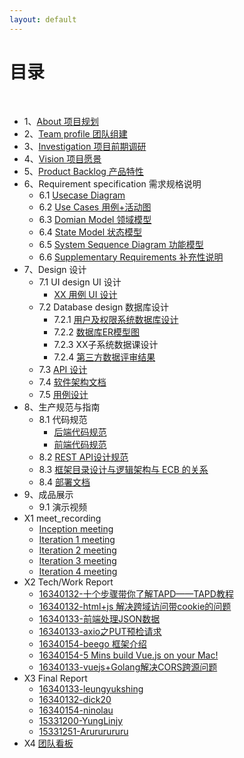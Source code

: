 ```yaml
---
layout: default
---
```


# [](#TOC)目录

&nbsp;&nbsp; 

* 1、[About 项目规划](01-about)
* 2、[Team profile 团队组建](02-team-profile)
* 3、[Investigation 项目前期调研](03-investigation)
* 4、[Vision 项目愿景](04-vision)
* 5、[Product Backlog 产品特性](05-product-backlog)
* 6、Requirement specification 需求规格说明
    - 6.1 [Usecase Diagram](06-01-usecase-diagram)
    - 6.2 [Use Cases 用例+活动图](06-02-use-cases)
    - 6.3 [Domian Model 领域模型](06-03-domain-model)
    - 6.4 [State Model 状态模型](06-04-state-model)
    - 6.5 [System Sequence Diagram 功能模型](06-05-system-sequence-diagram)
    - 6.6 [Supplementary Requirements 补充性说明](06-06-supplementary-requirements)
* 7、Design 设计
    - 7.1 UI design UI 设计
        - [XX 用例 UI 设计](07-01-01-XX-ui-design)
    - 7.2 Database design 数据库设计
        - 7.2.1 [用户及权限系统数据库设计](07-02-01-database-design)
        - 7.2.2 [数据库ER模型图](07-02-02-database-er-model)
        - 7.2.3 XX子系统数据课设计
        - 7.2.4 [第三方数据评审结果](07-02-03-第三方数据评审结果)
    - 7.3 [API 设计](07-03-API)
    - 7.4 [软件架构文档](07-04-software-architecture-document)
    - 7.5 [用例设计](07-05-usecase-design)
* 8、生产规范与指南
	- 8.1 代码规范 
		- [后端代码规范](08-01-coding-standard-back)
		- [前端代码规范](08-01-coding-standard-front)
    - 8.2 [REST API设计规范](08-02-RESTful-api-design-standard)
    - 8.3 [框架目录设计与逻辑架构与 ECB 的关系](08-03-relationship-between-ECB-framework-directory-design-logic-archit)
    - 8.4 [部署文档](08-04-deployment-doc)
* 9、成品展示
    * 9.1 演示视频
* X1 meet_recording
    - [Inception meeting](X1-inception-meeting)
    - [Iteration 1 meeting ](X1-iteration1-meeting)
    - [Iteration 2 meeting ](X1-iteration2-meeting)
    - [Iteration 3 meeting ](X1-iteration3-meeting)
    - [Iteration 4 meeting ](X1-iteration4-meeting)
* X2 Tech/Work Report
	- [16340132-十个步骤带你了解TAPD——TAPD教程](https://blog.csdn.net/dickdick111/article/details/92790836)
	- [16340132-html+js 解决跨域访问带cookie的问题](https://blog.csdn.net/dickdick111/article/details/92788065)
	- [16340133-前端处理JSON数据](http://leungyukshing.cn/archives/Frontend-JSON.html)
	- [16340133-axio之PUT预检请求](http://leungyukshing.cn/archives/OPTION-Request.html)
	- [16340154-beego 框架介绍]([https://make-money-sysu.github.io/essay/2019/04/02/beego%E6%A1%86%E6%9E%B6%E7%9A%84%E4%BB%8B%E7%BB%8D/](https://make-money-sysu.github.io/essay/2019/04/02/beego框架的介绍/))
	- [16340154-5 Mins build Vue.js on your Mac!](https://www.jianshu.com/p/3a6e14d19845)
	- [16340133-vuejs+Golang解决CORS跨源问题](http://leungyukshing.cn/archives/CORS.html)
* X3 Final Report
    - [16340133-leungyukshing](http://leungyukshing.cn/archives/SWSAD-FinalReport.html)
    - [16340132-dick20](https://blog.csdn.net/dickdick111/article/details/92788491)
    - [16340154-ninolau](https://www.jianshu.com/p/73b78e74dd03)
    - [15331200-YungLinjy](https://blog.csdn.net/yung_lin/article/details/80869708)
    - [15331251-Arururururu](https://github.com/Arururururu/SAD/blob/master/X3-final-report.md)
* X4 [团队看板](https://github.com/orgs/make-money-sysu/projects)


